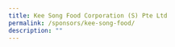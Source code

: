 ```yaml
---
title: Kee Song Food Corporation (S) Pte Ltd
permalink: /sponsors/kee-song-food/
description: ""
---
```

